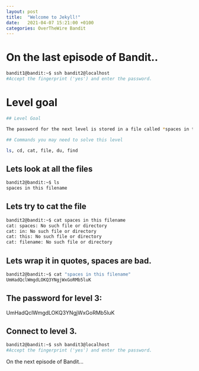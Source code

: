 ```yaml
---
layout: post
title:  "Welcome to Jekyll!"
date:   2021-04-07 15:21:00 +0100
categories: OverTheWire Bandit
---
```

#  On the last episode of Bandit..

```bash
bandit1@bandit:~$ ssh bandit2@localhost
#Accept the fingerprint ('yes') and enter the password.
```

# Level goal
```bash
## Level Goal

The password for the next level is stored in a file called *spaces in this filename* located in the home directory

## Commands you may need to solve this level

ls, cd, cat, file, du, find
```

## Lets look at all the files

```bash
bandit2@bandit:~$ ls
spaces in this filename
```

## Lets try to cat the file

```bash
bandit2@bandit:~$ cat spaces in this filename
cat: spaces: No such file or directory
cat: in: No such file or directory
cat: this: No such file or directory
cat: filename: No such file or directory
```

## Lets wrap it in quotes, spaces are bad.

```bash
bandit2@bandit:~$ cat "spaces in this filename"
UmHadQclWmgdLOKQ3YNgjWxGoRMb5luK
```

## The password for level 3:

UmHadQclWmgdLOKQ3YNgjWxGoRMb5luK

## Connect to level 3.
```bash
bandit2@bandit:~$ ssh bandit3@localhost
#Accept the fingerprint ('yes') and enter the password.
```

On the next episode of Bandit...